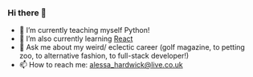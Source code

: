 ### Hi there 👋
- 🔭 I’m currently teaching myself Python!
- 🌱 I’m also currently learning [React](https://reactjs.org)
- 💬 Ask me about my weird/ eclectic career (golf magazine, to petting zoo, to alternative fashion, to full-stack developer!)
- 📫 How to reach me: alessa_hardwick@live.co.uk
